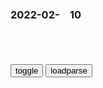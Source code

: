 ### 2022-02-　10

```note
```

<table id="tbc" style="white-space:pre-wrap">
</table>
<button onclick="toggleb()">toggle</button>
<button onclick="loadparse()">loadparse</button>
<br>
<!-- 🌸<br>🍅-　-🍑<hr>🍀 -->
<pre>
<textarea rows="30" cols="100" style="display: none" id="tar">

<h4 style="color:#1E90FF">江山为重：弘历终于想通，要去救雍正，不料雍正早被人刺杀！,影视,历史片,好看视频</h4>
https://haokan.baidu.com/v?vid=5529847216855077849&sfrom=baidu-feed

父皇抛弃了你，还要追杀你。你知道父皇为什么这么歹毒，这么狠吗？
　为什么？
为了大清江山的千秋大业啊。
　你的亲生女儿来刺杀自己的亲生父亲，你知道她为什么这么歹毒，这么狠心？也是为了大清江山的千秋社稷啊。

<font size="1" style="color:#DCDCDC">2022/2/10 下午4:58:34</font>

<h4 style="color:#1E90FF">《红楼梦》里的“末世”，是谁的末世？</h4>
https://baijiahao.baidu.com/s?id=1609092302996116350&wfr=spider&for=pc

探春的判词“ 才自精明志自高，生于末世运偏消．”

<font size="1" style="color:#DCDCDC">2022/2/10 下午4:41:17</font>

<h4 style="color:#1E90FF">一部zg人才能看懂的动画，母亲因太爱孩子，做梦把他做成包子！,动漫,g产动漫,好看视频</h4>
https://haokan.baidu.com/v?vid=7742340432163083906&sfrom=baidu-feed

<font size="1" style="color:#DCDCDC">2022/2/10 下午4:38:11</font>

<h4 style="color:#1E90FF">从看见就怕到大众追捧，为什么我们会迷恋丧尸？_哔哩哔哩bilibili_消逝的光芒</h4>
https://www.bilibili.com/video/BV1N5411f7RE

<font size="1" style="color:#DCDCDC">2022/2/10 下午3:39:55</font>

<h4 style="color:#1E90FF">三女儿好涩啊!小姐姐的骚话合集生化危机8_哔哩哔哩_bilibili</h4>
https://www.bilibili.com/video/BV1T64y1y7Gz/

<font size="1" style="color:#DCDCDC">2022/2/10 下午3:43:55</font>

<h4 style="color:#1E90FF">康熙王朝：康熙心不在焉，不料被索额图看出缘由，竟指点了大阿哥,影视,历史片,好看视频</h4>
https://haokan.baidu.com/v?vid=14125018417273667204&sfrom=baidu-feed

将败报变成捷报，把祸事化作为喜讯，一面引起百x动l。

<font size="1" style="color:#DCDCDC">2022/2/10 下午3:27:22</font>

<h4 style="color:#1E90FF">毒害30万zg儿童，那个被叛无期的三鹿董事长，即将出狱了？！_腾讯新闻</h4>
https://new.qq.com/rain/a/20211017A06FUO00

<font size="1" style="color:#DCDCDC">2022/2/10 下午3:00:59</font>

<h4 style="color:#1E90FF">g产奶粉市占率重回“三聚氰胺”前水平，g外巨头美赞臣又要卖身了</h4>
https://mbd.baidu.com/newspage/data/landingsuper?context=%7B%22nid%22%3A%22news_8967137629265184408%22%7D&n_type=-1&p_from=-1

<font size="1" style="color:#DCDCDC">2022/2/10 下午3:01:13</font>

<h4 style="color:#1E90FF">年轻人愿花120万买的玩具熊，炒作还是真艺术？</h4>
https://mbd.baidu.com/newspage/data/landingsuper?context=%7B%22nid%22%3A%22news_9880191223606090724%22%7D&n_type=-1&p_from=-1

https://pics3.baidu.com/feed/cb8065380cd79123883d52d2d10d858bb3b7807e.jpeg

<font size="1" style="color:#DCDCDC">2022/2/10 下午2:58:35</font>

<font size="2"><b>
“好男有毛不鞭春，好女有膘不看灯”，古人的观人术现今还能用吗</b></font><br>
https://mbd.baidu.com/newspage/data/landingsuper?context=%7B%22nid%22%3A%22news_9719382128976143747%22%7D&n_type=-1&p_from=-1

团子，欧尼酱
https://pics2.baidu.com/feed/a1ec08fa513d2697f3a67efa3db16ff24216d8f0.jpeg
https://pics2.baidu.com/feed/a1ec08fa513d2697f3a67efa3db16ff24216d8f0.jpeg?token=eefd1b314f6840a95a1e31967fb08b7e

<font size="1" style="color:#DCDCDC"><b>2022/2/10 上午11:13:16</b></font><br>

<font size="2"><b>
司马n：吃皇粮队伍日益膨胀，zg足协解散以谢g人,体育,足球,好看视频</b></font><br>
https://haokan.baidu.com/v?vid=2237121996869686329&sfrom=baidu-feed

w盈盈2N
那个群体都在长大…！应该瘦瘦身…

s的day
不是钱的问题，是收入和成绩水平不成比例，c罗，梅西收入高照样很拼

s谋月奈完h
相当15人养一个吃白饭的？也就是相当元朝时期几户人家供养一个老鞑子。不但要养他而且他还祸害人。理应精简到3000万!

　higuangfeidu
一千万够了

m爽0aB
每次赌球都赌zg男足输，确实他们也来没让我失望过，帮我赢了20多万元了。我上班一年才工资才8万元左右，zg男足加油

<font size="1" style="color:#DCDCDC"><b>2022/2/10 上午10:54:21</b></font><br>

<font size="2"><b>
SpaceX卫星乱窜致zg空间站紧急避险！马斯克出手：再送49颗上天</b></font><br>
https://baijiahao.baidu.com/s?id=1721258407799682434&wfr=spider&for=pc

<font size="1" style="color:#DCDCDC"><b>2022/2/10 上午10:21:56</b></font><br>

<font size="2"><b>
美卫星两次靠近我g空间站，我方紧急避碰，呼唤“带刀侍卫”上天|航天器|航天员|变轨_网易订阅</b></font><br>
https://www.163.com/dy/article/GS8MBRLI0512HORJ.html

<font size="1" style="color:#DCDCDC"><b>2022/2/10 上午10:20:10</b></font><br>

<font size="2"><b>
真正男子h-王宝q秀少林武功，招式凌厉拳拳带风，网友：这是真功夫！_腾讯新闻</b></font><br>
https://new.qq.com/rain/a/20201031V0A81M00

<font size="1" style="color:#DCDCDC"><b>2022/2/10 上午10:27:12</b></font><br>

<font size="2"><b>
一阵“风”吹过，40颗美g卫星就报废</b></font><br>
https://mbd.baidu.com/newspage/data/landingsuper?context=%7B%22nid%22%3A%22news_9246137424953118169%22%7D&n_type=-1&p_from=-1

<font size="1" style="color:#DCDCDC"><b>2022/2/10 上午10:17:38</b></font><br>

目的果然不简单？40颗“星链”卫星遭不测，背后或有更大阴谋？
https://mbd.baidu.com/newspage/data/landingsuper?context=%7B%22nid%22%3A%22news_10007466579386360609%22%7D&n_type=-1&p_from=-1

<font size="1" style="color:#DCDCDC">2022-03-12</font>

<font size="2"><b>
美军进n海，F-35C坠海，核潜艇撞坏，下一个是什么？不敢预测</b></font><br>
https://view.inews.qq.com/a/20220209A05VIB00

<font size="1" style="color:#DCDCDC"><b>2022/2/10 上午10:40:55</b></font><br>

<font size="2"><b>
加拿大很焦虑，美g人竟然对自己下手了，而且要推翻zf！</b></font><br>
https://mbd.baidu.com/newspage/data/landingsuper?context=%7B%22nid%22%3A%22news_9260420167006281910%22%7D&n_type=-1&p_from=-1

<font size="1" style="color:#DCDCDC"><b>2022/2/10 上午10:16:57</b></font><br>

</textarea>
</pre>
<!-- 🍀<br>🍑-　-🍅<hr>🌸 -->

```tip
```

<script src="https://cdn.jsdelivr.net/npm/jquery@3.5.1/dist/jquery.min.js"></script>

<link rel="stylesheet" href="https://cdn.jsdelivr.net/gh/fancyapps/fancybox@3.5.7/dist/jquery.fancybox.min.css" />
<script src="https://cdn.jsdelivr.net/gh/fancyapps/fancybox@3.5.7/dist/jquery.fancybox.min.js"></script>

<script type="text/javascript">

var __urlRegex = /(\b(https?|ftp|file):\/\/[-A-Z0-9+&@#\/%?=~_|!:,.;]*[-A-Z0-9+&@#\/%=~_|])/ig;
var __imgRegex = /\.(?:jpe?g|gif|png|webp)$/i;

loadparse();

function parseURL($string){

    var exp = __urlRegex;
    return $string.replace(exp,function(match){
            __imgRegex.lastIndex=0;
            if(__imgRegex.test(match)){
                return '<a data-fancybox="gallery" href="' + match.replace("/p=700", "")
                 + '"><img src="' + match.replace("/p=700", "/p=160x200")+'" width="64"></a>';
            }
            else{
                return '<a href="' + match + '" target="_blank">' + match + '</a>';
            }
        }
    );
}

function loadparse() {
  tbc.innerHTML = parseURL(tar.value);
}

function toggleb() {
  var x = document.getElementById("tar");
  if (x.style.display === "none") {
    x.style.display = "";
  } else {
    x.style.display = "none";
  }
}

</script>

